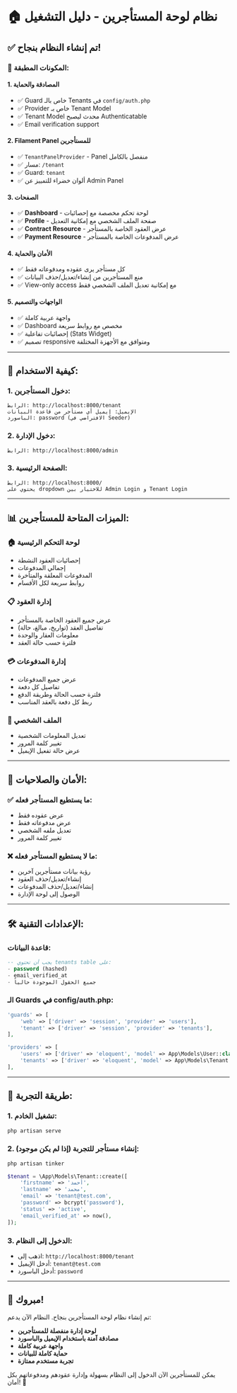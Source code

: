 # 🏠 نظام لوحة المستأجرين - دليل التشغيل

## ✅ تم إنشاء النظام بنجاح!

### 🔧 المكونات المطبقة:

#### 1. **المصادقة والحماية**
- ✅ Guard خاص بالـ Tenants في `config/auth.php`
- ✅ Provider خاص بـ Tenant Model
- ✅ Tenant Model محدث ليصبح Authenticatable
- ✅ Email verification support

#### 2. **Filament Panel للمستأجرين**
- ✅ `TenantPanelProvider` - Panel منفصل بالكامل
- ✅ مسار: `/tenant` 
- ✅ Guard: `tenant`
- ✅ ألوان خضراء للتمييز عن Admin Panel

#### 3. **الصفحات**
- ✅ **Dashboard** - لوحة تحكم مخصصة مع إحصائيات
- ✅ **Profile** - صفحة الملف الشخصي مع إمكانية التعديل
- ✅ **Contract Resource** - عرض العقود الخاصة بالمستأجر
- ✅ **Payment Resource** - عرض المدفوعات الخاصة بالمستأجر

#### 4. **الأمان والحماية**
- ✅ كل مستأجر يرى عقوده ومدفوعاته فقط
- ✅ منع المستأجرين من إنشاء/تعديل/حذف البيانات
- ✅ View-only access مع إمكانية تعديل الملف الشخصي فقط

#### 5. **الواجهات والتصميم**
- ✅ واجهة عربية كاملة
- ✅ Dashboard مخصص مع روابط سريعة
- ✅ إحصائيات تفاعلية (Stats Widget)
- ✅ تصميم responsive ومتوافق مع الأجهزة المختلفة

---

## 🚀 كيفية الاستخدام:

### 1. **دخول المستأجرين:**
```
الرابط: http://localhost:8000/tenant
الإيميل: إيميل أي مستأجر من قاعدة البيانات
الباسورد: password (الافتراضي في Seeder)
```

### 2. **دخول الإدارة:**
```
الرابط: http://localhost:8000/admin
```

### 3. **الصفحة الرئيسية:**
```
الرابط: http://localhost:8000/
يحتوي على dropdown للاختيار بين Admin Login و Tenant Login
```

---

## 📊 الميزات المتاحة للمستأجرين:

### 🏠 **لوحة التحكم الرئيسية**
- إحصائيات العقود النشطة
- إجمالي المدفوعات
- المدفوعات المعلقة والمتأخرة
- روابط سريعة لكل الأقسام

### 📋 **إدارة العقود**
- عرض جميع العقود الخاصة بالمستأجر
- تفاصيل العقد (تواريخ، مبالغ، حالة)
- معلومات العقار والوحدة
- فلترة حسب حالة العقد

### 💳 **إدارة المدفوعات**
- عرض جميع المدفوعات
- تفاصيل كل دفعة
- فلترة حسب الحالة وطريقة الدفع
- ربط كل دفعة بالعقد المناسب

### 👤 **الملف الشخصي**
- تعديل المعلومات الشخصية
- تغيير كلمة المرور
- عرض حالة تفعيل الإيميل

---

## 🔐 الأمان والصلاحيات:

### ✅ **ما يستطيع المستأجر فعله:**
- عرض عقوده فقط
- عرض مدفوعاته فقط  
- تعديل ملفه الشخصي
- تغيير كلمة المرور

### ❌ **ما لا يستطيع المستأجر فعله:**
- رؤية بيانات مستأجرين آخرين
- إنشاء/تعديل/حذف العقود
- إنشاء/تعديل/حذف المدفوعات
- الوصول إلى لوحة الإدارة

---

## 🛠️ الإعدادات التقنية:

### قاعدة البيانات:
```sql
-- يجب أن تحتوي tenants table على:
- password (hashed)
- email_verified_at
- جميع الحقول الموجودة حالياً
```

### الـ Guards في config/auth.php:
```php
'guards' => [
    'web' => ['driver' => 'session', 'provider' => 'users'],
    'tenant' => ['driver' => 'session', 'provider' => 'tenants'],
],

'providers' => [
    'users' => ['driver' => 'eloquent', 'model' => App\Models\User::class],
    'tenants' => ['driver' => 'eloquent', 'model' => App\Models\Tenant::class],
],
```

---

## 🎯 طريقة التجربة:

### 1. تشغيل الخادم:
```bash
php artisan serve
```

### 2. إنشاء مستأجر للتجربة (إذا لم يكن موجود):
```bash
php artisan tinker
```
```php
$tenant = \App\Models\Tenant::create([
    'firstname' => 'أحمد',
    'lastname' => 'محمد',
    'email' => 'tenant@test.com',
    'password' => bcrypt('password'),
    'status' => 'active',
    'email_verified_at' => now(),
]);
```

### 3. الدخول إلى النظام:
- اذهب إلى: `http://localhost:8000/tenant`
- أدخل الإيميل: `tenant@test.com`
- أدخل الباسورد: `password`

---

## 🎉 مبروك! 

تم إنشاء نظام لوحة المستأجرين بنجاح. النظام الآن يدعم:
- **لوحة إدارة منفصلة للمستأجرين**
- **مصادقة آمنة باستخدام الإيميل والباسورد**
- **واجهة عربية كاملة**
- **حماية كاملة للبيانات**
- **تجربة مستخدم ممتازة**

يمكن للمستأجرين الآن الدخول إلى النظام بسهولة وإدارة عقودهم ومدفوعاتهم بكل أمان! 🚀
